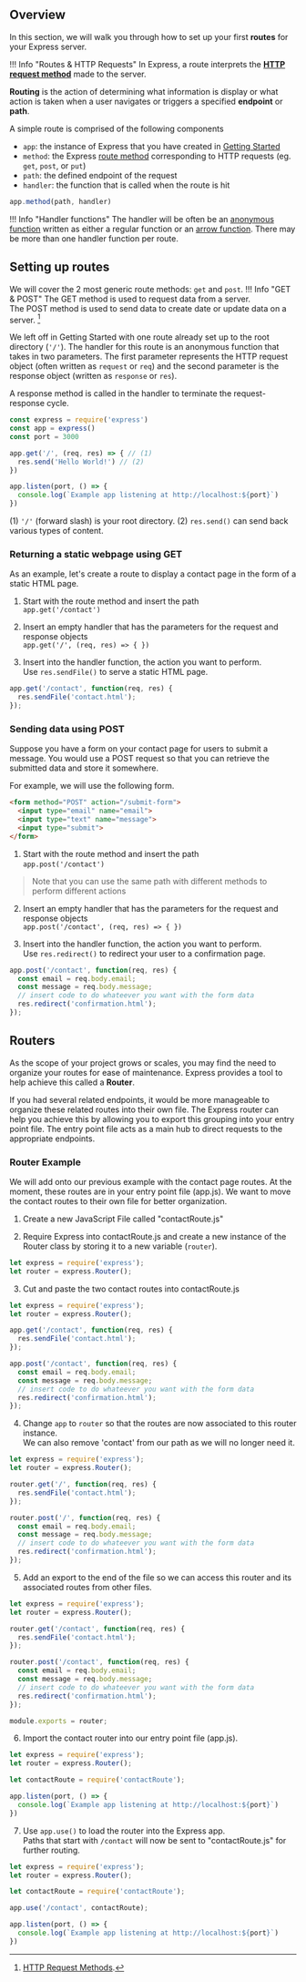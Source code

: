 
## Overview

In this section, we will walk you through how to set up your first **routes** for your Express server.

!!! Info "Routes & HTTP Requests"
    In Express, a route interprets the **[HTTP request method](https://developer.mozilla.org/en-US/docs/Web/HTTP/Methods)** made to the server.


**Routing** is the action of determining what information is display or what action is taken when a user navigates or triggers a specified **endpoint** or **path**.

A simple route is comprised of the following components
 
-   `app`: the instance of Express that you have created in [Getting Started](link)
-   `method`:  the Express [route method](https://expressjs.com/en/4x/api.html#app.METHOD) corresponding to HTTP requests (eg. `get`, `post`, or `put`)
-   `path`: the defined endpoint of the request
-   `handler`: the function that is called when the route is hit
```javascript
app.method(path, handler)
```
!!! Info "Handler functions"
    The handler will be often be an [anonymous function](https://www.javascripttutorial.net/javascript-anonymous-functions/) written as either a regular function or an [arrow function](https://developer.mozilla.org/en-US/docs/Web/JavaScript/Reference/Functions/Arrow_functions). There may be more than one handler function per route.

## Setting up routes
We will cover the 2 most generic route methods: `get` and `post`. 
!!! Info "GET & POST"
    The GET method is used to request data from a server.  
    The POST method is used to send data to create date or update data on a server. [^1]

We left off in Getting Started with one route already set up to the root directory (`'/'`). The handler for this route is an anonymous function that takes in two parameters. The first parameter represents the HTTP request object (often written as `request` or `req`) and the second parameter is the response object (written as `response` or `res`).

A response method is called in the handler to terminate the request-response cycle.
```js
const express = require('express')
const app = express()
const port = 3000

app.get('/', (req, res) => { // (1)
  res.send('Hello World!') // (2)
})

app.listen(port, () => {
  console.log(`Example app listening at http://localhost:${port}`)
})
```
(1) `'/'` (forward slash) is your root directory.
(2) `res.send()` can send back various types of content.

### Returning a static webpage using GET 
As an example, let's create a route to display a contact page in the form of a static HTML page.

1.  Start with the route method and insert the path  
    `app.get('/contact')`
    
2.  Insert an empty handler that has the parameters for the request and response objects  
    `app.get('/', (req, res) => { })`

3.  Insert into the handler function, the action you want to perform.  
    Use `res.sendFile()` to serve a static HTML page.
```js
app.get('/contact', function(req, res) {
  res.sendFile('contact.html');
});
```

### Sending data using POST 
Suppose you have a form on your contact page for users to submit a message. You would use a POST request so that you can retrieve the submitted data and store it somewhere.

For example, we will use the following form.
```html
<form method="POST" action="/submit-form">
  <input type="email" name="email">
  <input type="text" name="message">
  <input type="submit">
</form>
```

1.  Start with the route method and insert the path  
    `app.post('/contact')`
> Note that you can use the same path with different methods to perform different actions
    
2.  Insert an empty handler that has the parameters for the request and response objects  
    `app.post('/contact', (req, res) => { })`

3.  Insert into the handler function, the action you want to perform.  
    Use `res.redirect()` to redirect your user to a confirmation page.
```js
app.post('/contact', function(req, res) {
  const email = req.body.email;
  const message = req.body.message;
  // insert code to do whateever you want with the form data
  res.redirect('confirmation.html');
});
```

## Routers
As the scope of your project grows or scales, you may find the need to organize your routes for ease of maintenance. Express provides a tool to help achieve this called a **Router**.

If you had several related endpoints, it would be more manageable to organize these related routes into their own file. The Express router can help you achieve this by allowing you to export this grouping into your entry point file. The entry point file acts as a main hub to direct requests to the appropriate endpoints.

### Router Example
We will add onto our previous example with the contact page routes. At the moment, these routes are in your entry point file (app.js). We want to move the contact routes to their own file for better organization.

1.  Create a new JavaScript File called "contactRoute.js"
    
2.  Require Express into contactRoute.js and create a new instance of the Router class by storing it to a new variable (`router`).
```js
let express = require('express');
let router = express.Router();
```
    
3.  Cut and paste the two contact routes into contactRoute.js
```js
let express = require('express');
let router = express.Router();

app.get('/contact', function(req, res) {
  res.sendFile('contact.html');
});

app.post('/contact', function(req, res) {
  const email = req.body.email;
  const message = req.body.message;
  // insert code to do whateever you want with the form data
  res.redirect('confirmation.html');
});
```

4.  Change `app` to `router` so that the routes are now associated to this router instance.  
    We can also remove 'contact' from our path as we will no longer need it.
```js
let express = require('express');
let router = express.Router();

router.get('/', function(req, res) {
  res.sendFile('contact.html');
});

router.post('/', function(req, res) {
  const email = req.body.email;
  const message = req.body.message;
  // insert code to do whateever you want with the form data
  res.redirect('confirmation.html');
});
```

5.  Add an export to the end of the file so we can access this router and its associated routes from other files.
```js
let express = require('express');
let router = express.Router();

router.get('/contact', function(req, res) {
  res.sendFile('contact.html');
});

router.post('/contact', function(req, res) {
  const email = req.body.email;
  const message = req.body.message;
  // insert code to do whateever you want with the form data
  res.redirect('confirmation.html');
});

module.exports = router;
```

6.  Import the contact router into our entry point file (app.js).
```js
let express = require('express');
let router = express.Router();

let contactRoute = require('contactRoute');

app.listen(port, () => {
  console.log(`Example app listening at http://localhost:${port}`)
})
```

7.  Use `app.use()` to load the router into the Express app.  
    Paths that start with `/contact` will now be sent to "contactRoute.js" for further routing.
```js
let express = require('express');
let router = express.Router();

let contactRoute = require('contactRoute');

app.use('/contact', contactRoute);

app.listen(port, () => {
  console.log(`Example app listening at http://localhost:${port}`)
})
```
[^1]: [HTTP Request Methods](https://www.w3schools.com/tags/ref_httpmethods.asp).
